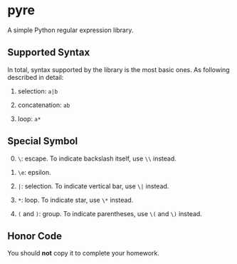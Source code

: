 pyre
====

A simple Python regular expression library.


Supported Syntax
----

In total, syntax supported by the library is the most basic ones.
As following described in detail:

1. selection: `a|b`

2. concatenation: `ab`

3. loop: `a*`


Special Symbol
----

0. `\`: escape. To indicate backslash itself, use `\\` instead.

1. `\e`: epsilon.

2. `|`: selection. To indicate vertical bar, use `\|` instead.

3. `*`: loop. To indicate star, use `\*` instead.

4. `(` and `)`: group. To indicate parentheses, use `\(` and `\)` instead.


Honor Code
----

You should **not** copy it to complete your homework.
